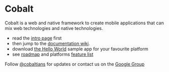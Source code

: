 Cobalt 
======

Cobalt is a web and native framework to create mobile applications that can mix web technologies and native technologies.

* read the [intro page](http://cobaltians.github.io/cobalt/) first
* then jump to the [documentation wiki](https://github.com/cobaltians/cobalt/wiki).
* download [the Hello World](samples/HelloWorld) sample app for your favourite platform
* see [roadmap](https://github.com/cobaltians/cobalt/wiki/roadmap) and platforms [feature list](https://github.com/cobaltians/cobalt/wiki/features)


Follow [@cobaltians](https://twitter.com/cobaltians) for updates or contact us on the [Google Group](http://groups.google.com/forum/?pli=1#!forum/cobaltians) 




